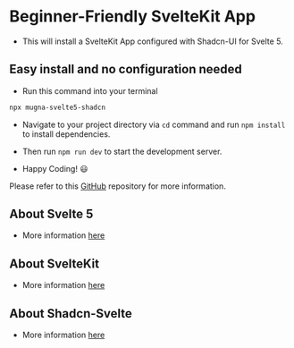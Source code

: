 # Beginner-Friendly SvelteKit App

- This will install a SvelteKit App configured with Shadcn-UI for Svelte 5.

## Easy install and no configuration needed

- Run this command into your terminal

```bash
npx mugna-svelte5-shadcn
```

- Navigate to your project directory via `cd` command and run `npm install` to install dependencies.
- Then run `npm run dev` to start the development server.

- Happy Coding! :smiley:

Please refer to this [GitHub](https://github.com/jhenbertgit/svelte-shadcn-template#readme) repository for more information.

## About Svelte 5

- More information [here](https://svelte.dev/)

## About SvelteKit

- More information [here](https://kit.svelte.dev/docs/introduction)

## About Shadcn-Svelte

- More information [here](https://www.shadcn-svelte.com/docs)
